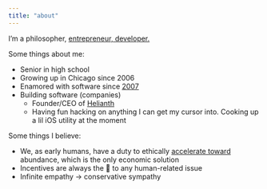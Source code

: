 ```yaml
---
title: "about"
---
```


I’m a philosopher, [entrepreneur, developer.](https://nat.org)

Some things about me:

- Senior in high school
- Growing up in Chicago since 2006
- Enamored with software since [2007](https://en.wikipedia.org/wiki/IPhone)
- Building software (companies)
  - Founder/CEO of [Helianth](https://helianth.co)
  - Having fun hacking on anything I can get my cursor into. Cooking up a lil iOS utility at the moment

Some things I believe:

- We, as early humans, have a duty to ethically [accelerate toward](https://beff.substack.com/p/notes-on-eacc-principles-and-tenets) abundance, which is the only economic solution
- Incentives are always the 🔑 to any human-related issue
- Infinite empathy → conservative sympathy
